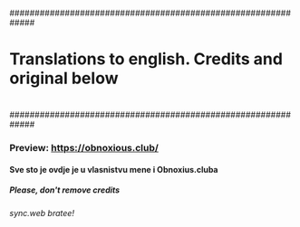 #############################################################
#                                                           #
#    Translations to english.  Credits and original below   #
#                                                           #
#############################################################
### Preview: https://obnoxious.club/
#### Sve sto je ovdje je u vlasnistvu mene i Obnoxius.cluba
##### Please, don't remove credits
###### sync.web bratee!
